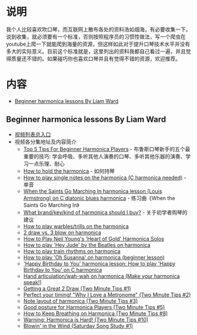 # 说明

我个人比较喜欢吹口琴，而互联网上散布各处的资料浩如烟海，有必要收集一下。说到收集，就必须要有一个标准，否则按照程序员的习惯性做法，写一个爬虫在youtube上爬一下就能爬到海量的资源，但这样如此对于提升口琴技术水平并没有多大的实际意义。目前这个标准就是，这里列出的资料我都自己看过一遍，并且觉得质量还不错的。如果碰巧你也喜欢口琴并且有觉得不错的资源，欢迎推荐。

# 内容 

- [Beginner harmonica lessons By Liam Ward](#beginner-harmonica-lessons-by-liam-ward)

## Beginner harmonica lessons By Liam Ward

* [视频列表总入口](https://www.youtube.com/playlist?list=PLKONji9dlomQtLpyMM4vT9K1mx_jUNxLp)
* 视频各分集地址及内容简介
  * [Top 5 Tips For Beginner Harmonica Players](https://www.youtube.com/watch?v=Qld7XBdsRyU) - 布鲁斯口琴新手的五个最重要的技巧: 学会呼吸、多听其他人演奏的口琴、多听其他乐器的演奏、学习一点乐理、耐心
  * [How to hold the harmonica](https://www.youtube.com/watch?v=GmcHnx7d1g0) - 如何持琴
  * [How to play single notes on the harmonica (C harmonica needed)](https://www.youtube.com/watch?v=YkEfzb-3pIM) - 单音
  * [When the Saints Go Marching In harmonica lesson (Louis Armstrong) on C diatonic blues harmonica](https://www.youtube.com/watch?v=HBB2ijN4p3g) - 练习曲《When the Saints Go Marching In》
  * [What brand/key/kind of harmonica should I buy?](https://www.youtube.com/watch?v=vuajLny-rIE) - 关于初学者购琴的建议
  * [How to play warbles/trills on the harmonica](https://www.youtube.com/watch?v=BtQ-9a67nfA)
  * [2 draw vs. 3 blow on harmonica](https://www.youtube.com/watch?v=bM50EjhoJqo)
  * [How to Play Neil Young's 'Heart of Gold' Harmonica Solos](https://www.youtube.com/watch?v=HgGoPxJljao&list=PLKONji9dlomQtLpyMM4vT9K1mx_jUNxLp&index=4)
  * [How to play 'Hey Jude' by the Beatles on harmonica](https://www.youtube.com/watch?v=J-YmxK4wm-o&index=5&list=PLKONji9dlomQtLpyMM4vT9K1mx_jUNxLp)
  * [How to play train rhythms on harmonica](https://www.youtube.com/watch?v=M6rhk0aFILU&list=PLKONji9dlomQtLpyMM4vT9K1mx_jUNxLp&index=6)
  * [How to play 'Oh Susanna' on harmonica (beginner lesson)](https://www.youtube.com/watch?v=4hnz9O-0uQ8&index=7&list=PLKONji9dlomQtLpyMM4vT9K1mx_jUNxLp)
  * ['Happy Birthday to You' harmonica lesson: How to play 'Happy Birthday to You' on C harmonica](https://www.youtube.com/watch?v=awy-UZIKQpw&list=PLKONji9dlomQtLpyMM4vT9K1mx_jUNxLp&index=8)
  * [Hand articulation/wah-wah on harmonica (Make your harmonica speak!)](https://www.youtube.com/watch?v=SN_TK5p8pRQ&list=PLKONji9dlomQtLpyMM4vT9K1mx_jUNxLp&index=11)
  * [Getting a Great 2 Draw (Two Minute Tips #1)](https://www.youtube.com/watch?v=B9ro0V-jnH0&list=PLKONji9dlomQtLpyMM4vT9K1mx_jUNxLp&index=12)
  * [Perfect your timing! "Why I Love a Metronome" (Two Minute Tips #2)](https://www.youtube.com/watch?v=i5KFE7SXA3A&list=PLKONji9dlomQtLpyMM4vT9K1mx_jUNxLp&index=13)
  * [Note layout of harmonica (Two Minute Tips #3)](https://www.youtube.com/watch?v=u8S166FhvVQ&list=PLKONji9dlomQtLpyMM4vT9K1mx_jUNxLp&index=14)
  * [Good posture for Harmonica Players (Two Minute Tips #5)](https://www.youtube.com/watch?v=lp0wwrurWmY&list=PLKONji9dlomQtLpyMM4vT9K1mx_jUNxLp&index=15)
  * [How to Keep Breathing on Harmonica (Two Minute Tips #8)](https://www.youtube.com/watch?v=dEI1bmmPGbQ&index=16&list=PLKONji9dlomQtLpyMM4vT9K1mx_jUNxLp)
  * [Warning: Harmonica is Hard! (Two Minute Tips #10)](https://www.youtube.com/watch?v=9GuFPgyNKFc&list=PLKONji9dlomQtLpyMM4vT9K1mx_jUNxLp&index=17)
  * [Blowin' in the Wind (Saturday Song Study #1)](https://www.youtube.com/watch?v=mMbyL7ObxcU&list=PLKONji9dlomQtLpyMM4vT9K1mx_jUNxLp&index=18)
